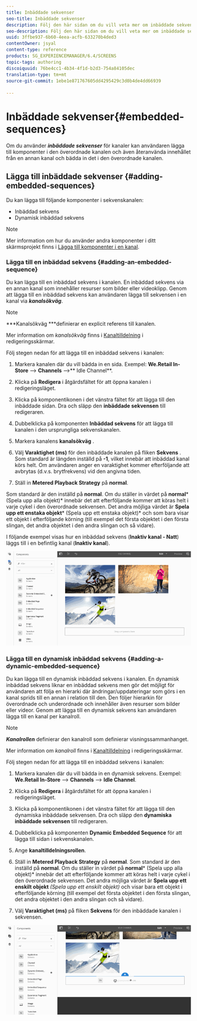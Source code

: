 ```yaml
---
title: Inbäddade sekvenser
seo-title: Inbäddade sekvenser
description: Följ den här sidan om du vill veta mer om inbäddade sekvenser för kanaler som gör att användaren kan lägga till komponenter i den överordnade kanalen och även återanvända innehållet från en annan kanal och bädda in det i den överordnade kanalen.
seo-description: Följ den här sidan om du vill veta mer om inbäddade sekvenser för kanaler som gör att användaren kan lägga till komponenter i den överordnade kanalen och även återanvända innehållet från en annan kanal och bädda in det i den överordnade kanalen.
uuid: 3ffbe937-6b60-4eea-acfb-633270b4ded3
contentOwner: jsyal
content-type: reference
products: SG_EXPERIENCEMANAGER/6.4/SCREENS
topic-tags: authoring
discoiquuid: 76be4cc1-4b34-4f1d-b2d3-754a84105dec
translation-type: tm+mt
source-git-commit: 1ebe1e871767605dd4295429c3d0b4de4dd66939

---
```



# Inbäddade sekvenser{#embedded-sequences}

Om du använder ***inbäddade sekvenser*** för kanaler kan användaren lägga till komponenter i den överordnade kanalen och även återanvända innehållet från en annan kanal och bädda in det i den överordnade kanalen.

## Lägga till inbäddade sekvenser {#adding-embedded-sequences}

Du kan lägga till följande komponenter i sekvenskanalen:

* Inbäddad sekvens
* Dynamisk inbäddad sekvens

>[!NOTE]
>
>Mer information om hur du använder andra komponenter i ditt skärmsprojekt finns i [Lägga till komponenter i en kanal](/help/screens/adding-components-to-a-channel.md).

### Lägga till en inbäddad sekvens {#adding-an-embedded-sequence}

Du kan lägga till en inbäddad sekvens i kanalen. En inbäddad sekvens via en annan kanal som innehåller resurser som bilder eller videoklipp. Genom att lägga till en inbäddad sekvens kan användaren lägga till sekvensen i en kanal via ***kanalsökväg***.

>[!NOTE]
>
>***Kanalsökväg ***definierar en explicit referens till kanalen.
>
>Mer information om *kanalsökväg* finns i [Kanaltilldelning](/help/screens/channel-assignment.md) i redigeringsskärmar.

Följ stegen nedan för att lägga till en inbäddad sekvens i kanalen:

1. Markera kanalen där du vill bädda in en sida. Exempel: **We.Retail In-Store** —> **Channels** —>** Idle Channel**.

1. Klicka på **Redigera** i åtgärdsfältet för att öppna kanalen i redigeringsläget.
1. Klicka på komponentikonen i det vänstra fältet för att lägga till den inbäddade sidan. Dra och släpp den **inbäddade sekvensen** till redigeraren.
1. Dubbelklicka på komponenten **Inbäddad sekvens** för att lägga till kanalen i den ursprungliga sekvenskanalen.
1. Markera kanalens **kanalsökväg** .
1. Välj **Varaktighet (ms)** för den inbäddade kanalen på fliken **Sekvens** . Som standard är längden inställd på **-1**, vilket innebär att inbäddad kanal körs helt. Om användaren anger en varaktighet kommer efterföljande att avbrytas (d.v.s. brytfrekvens) vid den angivna tiden.

1. Ställ in **Metered Playback Strategy** på **normal**.

Som standard är den inställd på **normal**. Om du ställer in värdet på **normal*** (Spela upp alla objekt)* innebär det att efterföljande kommer att köras helt i varje cykel i den överordnade sekvensen. Det andra möjliga värdet är **Spela upp ett enstaka objekt*** (Spela upp ett enstaka objekt)* och som bara visar ett objekt i efterföljande körning (till exempel det första objektet i den första slingan, det andra objektet i den andra slingan och så vidare).

I följande exempel visas hur en inbäddad sekvens (**Inaktiv kanal - Natt**) läggs till i en befintlig kanal (**Inaktiv kanal**).

![new2](assets/new2.gif)

### Lägga till en dynamisk inbäddad sekvens {#adding-a-dynamic-embedded-sequence}

Du kan lägga till en dynamisk inbäddad sekvens i kanalen. En dynamisk inbäddad sekvens liknar en inbäddad sekvens men gör det möjligt för användaren att följa en hierarki där ändringar/uppdateringar som görs i en kanal sprids till en annan i relation till den. Den följer hierarkin för överordnade och underordnade och innehåller även resurser som bilder eller videor. Genom att lägga till en dynamisk sekvens kan användaren lägga till en kanal per kanalroll.

>[!NOTE]
>
>***Kanalrollen*** definierar den kanalroll som definierar visningssammanhanget.
>
>Mer information om *kanalroll* finns i [Kanaltilldelning](/help/screens/channel-assignment.md) i redigeringsskärmar.

Följ stegen nedan för att lägga till en inbäddad sekvens i kanalen:

1. Markera kanalen där du vill bädda in en dynamisk sekvens. Exempel: **We.Retail In-Store** —> **Channels** —> **Idle Channel**.

1. Klicka på **Redigera** i åtgärdsfältet för att öppna kanalen i redigeringsläget.
1. Klicka på komponentikonen i det vänstra fältet för att lägga till den dynamiska inbäddade sekvensen. Dra och släpp den **dynamiska inbäddade sekvensen** till redigeraren.

1. Dubbelklicka på komponenten **Dynamic Embedded Sequence** för att lägga till sidan i sekvenskanalen.

1. Ange **kanaltilldelningsrollen**.
1. Ställ in **Metered Playback Strategy** på **normal**. Som standard är den inställd på **normal**. Om du ställer in värdet på **normal*** (Spela upp alla objekt)* innebär det att efterföljande kommer att köras helt i varje cykel i den överordnade sekvensen. Det andra möjliga värdet är **Spela upp ett enskilt objekt** *(Spela upp ett enskilt objekt)* och visar bara ett objekt i efterföljande körning (till exempel det första objektet i den första slingan, det andra objektet i den andra slingan och så vidare).

1. Välj **Varaktighet (ms)** på fliken **Sekvens** för den inbäddade kanalen i sekvensen.

![senaste](assets/latest.gif)


